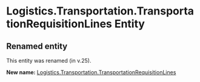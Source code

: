 # Logistics.Transportation.TransportationRequisitionLines Entity

## Renamed entity

This entity was renamed (in v.25).

**New name:** [Logistics.Transportation.TransportationRequisitionLines](Logistics.Transportation.TransportationRequisitionLines.md)

